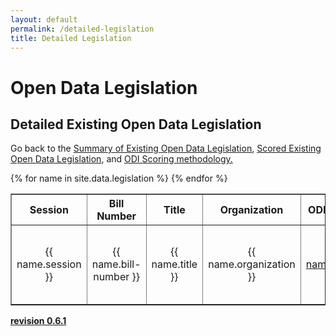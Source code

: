 ```yaml
---
layout: default
permalink: /detailed-legislation
title: Detailed Legislation
---
```


# Open Data Legislation
## Detailed Existing Open Data Legislation
Go back to the <a target="_blank" href="/legislation">Summary of Existing Open Data Legislation</a>, <a target="_blank" href="/scored-legislation">Scored Existing Open Data Legislation</a>, and <a target="_blank" href="/scoring">ODI Scoring methodology.</a>
<table cellpadding="10" border="1">
	<tr>
		<th>Session</th>
		<th>Bill Number</th>
		<th>Title</th>
		<th>Organization</th>
		<th>ODI Review</th>
		<th>Bill Text</th>
		<th>Source</th>
		<th>Sponsors</th>
		<th>Past Legislation</th>
		<th>Related Legislation</th>
		<th>Introduced</th>
		<th>Last Activity</th>
		<th>Comments</th>
	</tr>
{% for name in site.data.legislation %}
  <tr>
  	<td class="tablecolumn" align="center">{{ name.session }}</td>
  	<td class="tablecolumn" align="center">{{ name.bill-number }}</td>
  	<td class="tablecolumn largetablecolumn" align="center">{{ name.title }}</td>
  	<td class="tablecolumn" align="center">{{ name.organization }}</td>
  	<td class="tablecolumn largetablecolumn" align="center"><a target="_blank" href="{{ name.review }}">{{ name.review }}</a></td>
  	<td class="tablecolumn" align="center"><a target="_blank" href="{{ name.bill-text }}">{{ name.organization }}-{{ name.session }}-{{ name.bill-number }}</a></td>
  	<td class="tablecolumn" align="center"><a target="_blank" href="{{ name.source }}">{{ name.organization }}-{{ name.session }}-{{ name.bill-number }}</a></td>
  	<td class="tablecolumn" align="center">{{ name.sponsors }}</td>
  	<td class="tablecolumn" align="center">{{ name.past-legislation }}</td>
  	<td class="tablecolumn" align="center">{{ name.related-legislation }}</td>
  	<td class="tablecolumn largetablecolumn" align="center">{{ name.introduced }}</td>
  	<td class="tablecolumn largetablecolumn" align="center">{{ name.last-activity }}</td>
  	<td class="tablecolumn largetablecolumn" align="center">{{ name.comments }}</td>
  </tr>
{% endfor %}
</table>

**<a target="_blank" href="https://github.com/opendatainitiative/opendatalegislation/tree/0.6.1">revision 0.6.1</a>**
